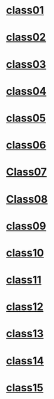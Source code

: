 # [class01](/ReadingNotes/201/class01)

# [class02](/ReadingNotes/201/class02)

# [class03](/ReadingNotes/201/class03)

# [class04](/ReadingNotes/201/class04)

# [class05](/ReadingNotes/201/class05)

# [class06](/ReadingNotes/201/class06)

# [Class07](/ReadingNotes/201/class07)

# [Class08](/ReadingNotes/201/class08)

# [class09](/ReadingNotes/201/class09)

# [class10](/ReadingNotes/201/class10)

# [class11](/ReadingNotes/201/class11)

# [class12](/ReadingNotes/201/class12)

# [class13](/ReadingNotes/201/class13)

# [class14](/ReadingNotes/201/class14)

# [class15](/ReadingNotes/201/class15)
